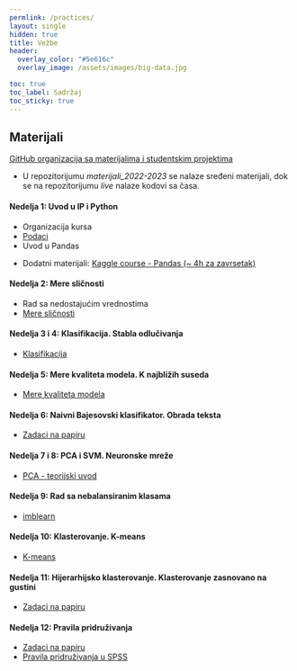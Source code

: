 ```yaml
---
permlink: /practices/
layout: single
hidden: true
title: Vežbe
header:
  overlay_color: "#5e616c"
  overlay_image: /assets/images/big-data.jpg

toc: true
toc_label: Sadržaj
toc_sticky: true
---
```


## Materijali

[GitHub organizacija sa materijalima i studentskim projektima](https://github.com/MATF-istrazivanje-podataka-1)

* U repozitorijumu _materijali_2022-2023_ se nalaze sređeni materijali, dok se na repozitorijumu _live_ nalaze kodovi sa časa.

#### Nedelja 1: Uvod u IP i Python
  - Organizacija kursa
  - [Podaci](http://www.matf.bg.ac.rs/p/files/24-ipVezbe12021.pdf)
  - Uvod u Pandas
  * Dodatni materijali: [Kaggle course - Pandas (~ 4h za zavrsetak)](https://www.kaggle.com/learn/pandas)

#### Nedelja 2: Mere sličnosti
  - Rad sa nedostajućim vrednostima
  - [Mere sličnosti](http://www.matf.bg.ac.rs/p/files/24-ipVezbe22020.pdf)

#### Nedelja 3 i 4: Klasifikacija. Stabla odlučivanja
  - [Klasifikacija](http://www.matf.bg.ac.rs/p/files/24-ipVezbe42021.pdf)

#### Nedelja 5: Mere kvaliteta modela. K najbližih suseda
  - [Mere kvaliteta modela](http://www.matf.bg.ac.rs/p/files/24-ipVezbe42021In.pdf)

#### Nedelja 6: Naivni Bajesovski klasifikator. Obrada teksta
  - [Zadaci na papiru](http://enastava.matf.bg.ac.rs/~mirjana/Istrazivanje_podataka_1/vezbe6/ipVezbe6Tekst2020.pdf)

#### Nedelja 7 i 8: PCA i SVM. Neuronske mreže
  - [PCA - teorijski uvod](https://enastava.matf.bg.ac.rs/~mirjana/Istrazivanje_podataka_1/vezbe7/vezbe7/ipVezbe7Tekst2020.pdf) 
  
#### Nedelja 9: Rad sa nebalansiranim klasama
  - [imblearn](https://imbalanced-learn.org/stable/)

#### Nedelja 10: Klasterovanje. K-means
  - [K-means](https://enastava.matf.bg.ac.rs/~mirjana/Istrazivanje_podataka_1/vezbe8/vezbe8/ipVezbe8Tekst2020.pdf)

#### Nedelja 11: Hijerarhijsko klasterovanje. Klasterovanje zasnovano na gustini
  - [Zadaci na papiru](https://enastava.matf.bg.ac.rs/~mirjana/Istrazivanje_podataka_1/vezbe9/vezbe9/ipVezbe92020Tekst.pdf)

#### Nedelja 12: Pravila pridruživanja
  - [Zadaci na papiru](https://enastava.matf.bg.ac.rs/~mirjana/Istrazivanje_podataka_1/vezbe11/vezbe11/ipVezbe112020Tekst.pdf)
  - [Pravila pridruživanja u SPSS](https://enastava.matf.bg.ac.rs/~mirjana/Istrazivanje_podataka_1/vezbe12/vezbe12/ipVezbe202020.pdf)